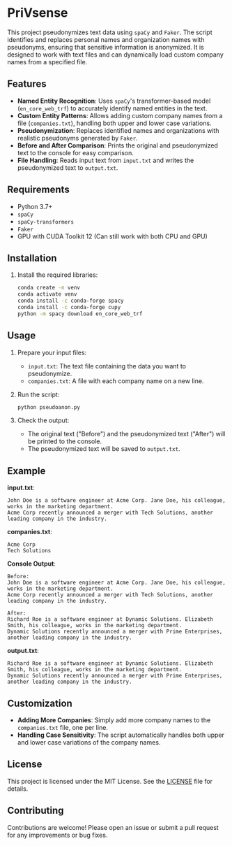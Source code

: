 
# PriVsense

This project pseudonymizes text data using `spaCy` and `Faker`. The script identifies and replaces personal names and organization names with pseudonyms, ensuring that sensitive information is anonymized. It is designed to work with text files and can dynamically load custom company names from a specified file.

## Features

- **Named Entity Recognition**: Uses `spaCy`'s transformer-based model (`en_core_web_trf`) to accurately identify named entities in the text.
- **Custom Entity Patterns**: Allows adding custom company names from a file (`companies.txt`), handling both upper and lower case variations.
- **Pseudonymization**: Replaces identified names and organizations with realistic pseudonyms generated by `Faker`.
- **Before and After Comparison**: Prints the original and pseudonymized text to the console for easy comparison.
- **File Handling**: Reads input text from `input.txt` and writes the pseudonymized text to `output.txt`.

## Requirements

- Python 3.7+
- `spaCy`
- `spaCy-transformers`
- `Faker`
- GPU with CUDA Toolkit 12 (Can still work with both CPU and GPU)

## Installation

1. Install the required libraries:
    ```sh
    conda create -n venv
    conda activate venv
    conda install -c conda-forge spacy
    conda install -c conda-forge cupy
    python -m spacy download en_core_web_trf
    ```

## Usage

1. Prepare your input files:
    - `input.txt`: The text file containing the data you want to pseudonymize.
    - `companies.txt`: A file with each company name on a new line.

2. Run the script:
    ```sh
    python pseudoanon.py
    ```

3. Check the output:
    - The original text ("Before") and the pseudonymized text ("After") will be printed to the console.
    - The pseudonymized text will be saved to `output.txt`.

## Example

**input.txt**:
```
John Doe is a software engineer at Acme Corp. Jane Doe, his colleague, works in the marketing department.
Acme Corp recently announced a merger with Tech Solutions, another leading company in the industry.
```

**companies.txt**:
```
Acme Corp
Tech Solutions
```

**Console Output**:
```
Before:
John Doe is a software engineer at Acme Corp. Jane Doe, his colleague, works in the marketing department.
Acme Corp recently announced a merger with Tech Solutions, another leading company in the industry.

After:
Richard Roe is a software engineer at Dynamic Solutions. Elizabeth Smith, his colleague, works in the marketing department.
Dynamic Solutions recently announced a merger with Prime Enterprises, another leading company in the industry.
```

**output.txt**:
```
Richard Roe is a software engineer at Dynamic Solutions. Elizabeth Smith, his colleague, works in the marketing department.
Dynamic Solutions recently announced a merger with Prime Enterprises, another leading company in the industry.
```

## Customization

- **Adding More Companies**: Simply add more company names to the `companies.txt` file, one per line.
- **Handling Case Sensitivity**: The script automatically handles both upper and lower case variations of the company names.

## License

This project is licensed under the MIT License. See the [LICENSE](LICENSE) file for details.

## Contributing

Contributions are welcome! Please open an issue or submit a pull request for any improvements or bug fixes.
